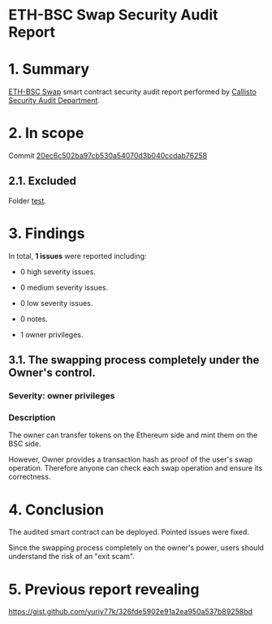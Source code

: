# ETH-BSC Swap Security Audit Report

# 1. Summary

[ETH-BSC Swap](https://github.com/oleksiivinogradov/eth-bsc-swap-contracts/tree/master/contracts) smart contract security audit report performed by [Callisto Security Audit Department](https://github.com/EthereumCommonwealth/Auditing).


# 2. In scope

Commit [20ec6c502ba97cb530a54070d3b040ccdab76258](https://github.com/oleksiivinogradov/eth-bsc-swap-contracts/blob/20ec6c502ba97cb530a54070d3b040ccdab76258/contracts/)

## 2.1. Excluded 

Folder [test](https://github.com/oleksiivinogradov/eth-bsc-swap-contracts/tree/master/contracts/test).

# 3. Findings

In total, **1 issues** were reported including:

- 0 high severity issues.

- 0 medium severity issues.

- 0 low severity issues.

- 0 notes.

- 1 owner privileges.

## 3.1. The swapping process completely under the Owner's control.

### Severity: owner privileges

### Description

The owner can transfer tokens on the Ethereum side and mint them on the BSC side. 

However, Owner provides a transaction hash as proof of the user's swap operation. Therefore anyone can check each swap operation and ensure its correctness.

# 4. Conclusion

The audited smart contract can be deployed. Pointed issues were fixed.

Since the swapping process completely on the owner's power, users should understand the risk of an "exit scam".

# 5. Previous report revealing

https://gist.github.com/yuriy77k/326fde5902e91a2ea950a537b89258bd
